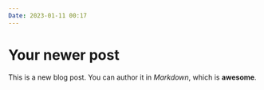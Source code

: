 ```yaml
---
Date: 2023-01-11 00:17
---
```


# Your newer post

This is a new blog post. You can author it in _Markdown_, which is **awesome**.